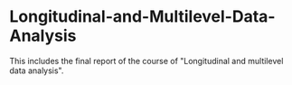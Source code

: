 # Longitudinal-and-Multilevel-Data-Analysis
 This includes the final report of the course of "Longitudinal and multilevel data analysis".

